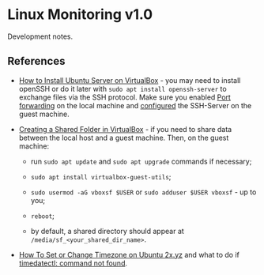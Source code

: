 # Linux Monitoring v1.0

Development notes.

## References

* [How to Install Ubuntu Server on VirtualBox](https://hibbard.eu/install-ubuntu-virtual-box/) - you may need to install openSSH or do it later with `sudo apt install openssh-server` to exchange files via the SSH protocol. Make sure you enabled [Port forwarding](https://nsrc.org/workshops/2014/sanog23-virtualization/raw-attachment/wiki/Agenda/ex-virtualbox-portforward-ssh.htm) on the local machine and [configured](https://help.ubuntu.com/community/SSH/OpenSSH/Configuring) the SSH-Server on the guest machine.

* [Creating a Shared Folder in VirtualBox](https://carleton.ca/scs/tech-support/troubleshooting-guides/creating-a-shared-folder-in-virtualbox/) - if you need to share data between the local host and a guest machine. Then, on the guest machine:

  * run `sudo apt update` and `sudo apt upgrade` commands if necessary;

  * `sudo apt install virtualbox-guest-utils`;

  * `sudo usermod -aG vboxsf $USER` or `sudo adduser $USER vboxsf` - up to you;

  * `reboot`;

  * by default, a shared directory should appear at `/media/sf_<your_shared_dir_name>`.

* [How To Set or Change Timezone on Ubuntu 2x.yz](https://linuxhint.com/set-change-timezone-ubuntu-22-04/) and what to do if [timedatectl: command not found](https://www.thegeekdiary.com/timedatectl-command-not-found/).
